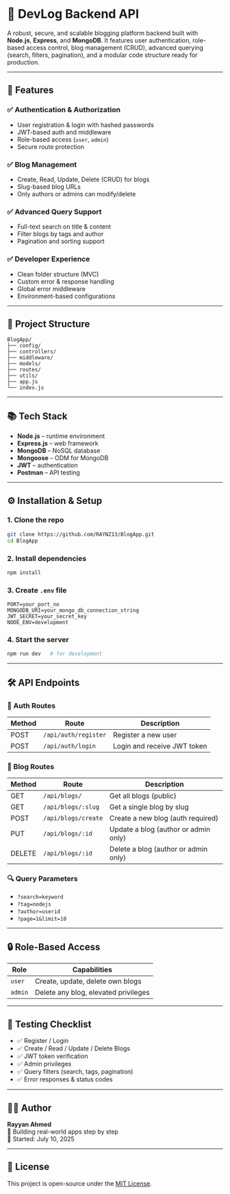 # 📝 DevLog Backend API

A robust, secure, and scalable blogging platform backend built with **Node.js**, **Express**, and **MongoDB**. It features user authentication, role-based access control, blog management (CRUD), advanced querying (search, filters, pagination), and a modular code structure ready for production.

---

## 🚀 Features

### ✅ Authentication & Authorization
- User registration & login with hashed passwords
- JWT-based auth and middleware
- Role-based access (`user`, `admin`)
- Secure route protection

### ✅ Blog Management
- Create, Read, Update, Delete (CRUD) for blogs
- Slug-based blog URLs
- Only authors or admins can modify/delete

### ✅ Advanced Query Support
- Full-text search on title & content
- Filter blogs by tags and author
- Pagination and sorting support

### ✅ Developer Experience
- Clean folder structure (MVC)
- Custom error & response handling
- Global error middleware
- Environment-based configurations

---

## 📁 Project Structure

```
BlogApp/
├── config/
├── controllers/
├── middleware/
├── models/
├── routes/
├── utils/
├── app.js
└── index.js
```

---

## 📚 Tech Stack

- **Node.js** – runtime environment
- **Express.js** – web framework
- **MongoDB** – NoSQL database
- **Mongoose** – ODM for MongoDB
- **JWT** – authentication
- **Postman** – API testing

---

## ⚙️ Installation & Setup

### 1. Clone the repo
```bash
git clone https://github.com/RAYNZ13/BlogApp.git
cd BlogApp
```

### 2. Install dependencies
```bash
npm install
```

### 3. Create `.env` file
```env
PORT=your_port_no
MONGODB_URI=your_mongo_db_connection_string
JWT_SECRET=your_secret_key
NODE_ENV=development
```

### 4. Start the server
```bash
npm run dev   # for development
```

---

## 🛠️ API Endpoints

### 🔐 Auth Routes
| Method | Route | Description |
|--------|-------|-------------|
| POST | `/api/auth/register` | Register a new user |
| POST | `/api/auth/login` | Login and receive JWT token |

### 📘 Blog Routes
| Method | Route | Description |
|--------|-------|-------------|
| GET | `/api/blogs/` | Get all blogs (public) |
| GET | `/api/blogs/:slug` | Get a single blog by slug |
| POST | `/api/blogs/create` | Create a new blog (auth required) |
| PUT | `/api/blogs/:id` | Update a blog (author or admin only) |
| DELETE | `/api/blogs/:id` | Delete a blog (author or admin only) |

### 🔍 Query Parameters
- `?search=keyword`
- `?tag=nodejs`
- `?author=userid`
- `?page=1&limit=10`

---

## 🔒 Role-Based Access

| Role | Capabilities |
|------|--------------|
| `user` | Create, update, delete own blogs |
| `admin` | Delete any blog, elevated privileges |

---

## 🧪 Testing Checklist

- ✅ Register / Login
- ✅ Create / Read / Update / Delete Blogs
- ✅ JWT token verification
- ✅ Admin privileges
- ✅ Query filters (search, tags, pagination)
- ✅ Error responses & status codes

---

## 👨‍💻 Author

**Rayyan Ahmed**  
🚀 Building real-world apps step by step  
📅 Started: July 10, 2025

---

## 📄 License

This project is open-source under the [MIT License](LICENSE).
